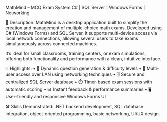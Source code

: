 MathMind – MCQ Exam System
C# | SQL Server | Windows Forms | Networking

📘 Description:
MathMind is a desktop application built to simplify the creation and management of multiple-choice math exams. Developed using C# (Windows Forms) and SQL Server, it supports multi-device access via local network connections, allowing several users to take exams simultaneously across connected machines.

It’s ideal for small classrooms, training centers, or exam simulations, offering both functionality and performance with a clean, intuitive interface.

💡 Highlights:
	•	🧠 Dynamic question generation & difficulty levels
	•	🔗 Multi-user access over LAN using networking techniques
	•	🗄 Secure and centralized SQL Server database
	•	⏱ Timer-based exam sessions with automatic scoring
	•	📊 Instant feedback & performance summaries
	•	🖥 User-friendly and responsive Windows Forms UI

🛠 Skills Demonstrated:
.NET backend development, SQL database integration, object-oriented programming, basic networking, UI/UX design.
